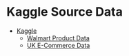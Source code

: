 # Kaggle Source Data

- [Kaggle](https://www.kaggle.com/)
  - [Walmart Product Data](https://www.kaggle.com/promptcloud/walmart-product-dataset-usa)
  - [UK E-Commerce Data](https://www.kaggle.com/carrie1/ecommerce-data/home)
